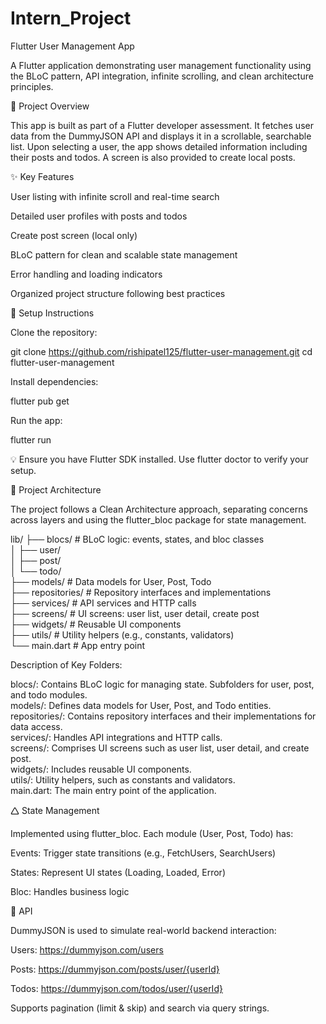 # Intern_Project

Flutter User Management App

A Flutter application demonstrating user management functionality using the BLoC pattern, API integration, infinite scrolling, and clean architecture principles.

🚀 Project Overview

This app is built as part of a Flutter developer assessment. It fetches user data from the DummyJSON API and displays it in a scrollable, searchable list. Upon selecting a user, the app shows detailed information including their posts and todos. A screen is also provided to create local posts.

✨ Key Features

User listing with infinite scroll and real-time search

Detailed user profiles with posts and todos

Create post screen (local only)

BLoC pattern for clean and scalable state management

Error handling and loading indicators

Organized project structure following best practices

💠 Setup Instructions

Clone the repository:

git clone https://github.com/rishipatel125/flutter-user-management.git
cd flutter-user-management

Install dependencies:

flutter pub get

Run the app:

flutter run

💡 Ensure you have Flutter SDK installed. Use flutter doctor to verify your setup.

🧱 Project Architecture

The project follows a Clean Architecture approach, separating concerns across layers and using the flutter_bloc package for state management.

lib/
├── blocs/               # BLoC logic: events, states, and bloc classes  
│   ├── user/  
│   ├── post/  
│   └── todo/  
├── models/         # Data models for User, Post, Todo  
├── repositories/   # Repository interfaces and implementations  
├── services/       # API services and HTTP calls  
├── screens/        # UI screens: user list, user detail, create post  
├── widgets/        # Reusable UI components  
├── utils/          # Utility helpers (e.g., constants, validators)  
└── main.dart       # App entry point  

Description of Key Folders:

blocs/: Contains BLoC logic for managing state. Subfolders for user, post, and todo modules.  
models/: Defines data models for User, Post, and Todo entities.  
repositories/: Contains repository interfaces and their implementations for data access.  
services/: Handles API integrations and HTTP calls.  
screens/: Comprises UI screens such as user list, user detail, and create post.  
widgets/: Includes reusable UI components.  
utils/: Utility helpers, such as constants and validators.  
main.dart: The main entry point of the application.  

🛆 State Management

Implemented using flutter_bloc. Each module (User, Post, Todo) has:

Events: Trigger state transitions (e.g., FetchUsers, SearchUsers)

States: Represent UI states (Loading, Loaded, Error)

Bloc: Handles business logic

📱 API

DummyJSON is used to simulate real-world backend interaction:

Users: https://dummyjson.com/users

Posts: https://dummyjson.com/posts/user/{userId}

Todos: https://dummyjson.com/todos/user/{userId}

Supports pagination (limit & skip) and search via query strings.

